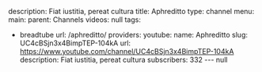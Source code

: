 description: Fiat iustitia, pereat cultura
title: Aphreditto
type: channel
menu:
  main:
    parent: Channels
videos: null
tags:
- breadtube
url: /aphreditto/
providers:
  youtube:
    name: Aphreditto
    slug: UC4cBSjn3x4BimpTEP-104kA
    url: https://www.youtube.com/channel/UC4cBSjn3x4BimpTEP-104kA
    description: Fiat iustitia, pereat cultura
    subscribers: 332
--- null
